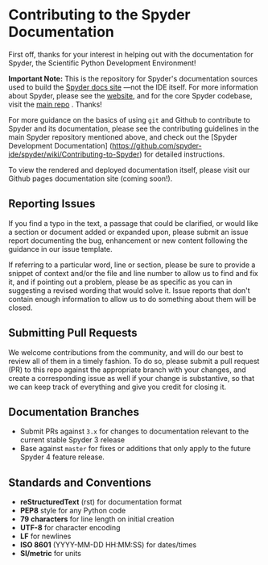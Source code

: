 # Contributing to the Spyder Documentation

First off, thanks for your interest in helping out with the documentation
for Spyder, the Scientific Python Development Environment!

**Important Note:** This is the repository for Spyder's documentation sources
used to build the [Spyder docs site](https://spyder-ide.github.io/spyder-docs/)
—not the IDE itself. For more information about Spyder, please see the
[website](https://spyder-ide.github.io/), and for the core Spyder codebase,
visit the [main repo](https://github.com/spyder-ide/spyder) . Thanks!

For more guidance on the basics of using ``git`` and Github to contribute
to Spyder and its documentation, please see the contributing guidelines in
the main Spyder repository mentioned above, and check out the
[Spyder Development Documentation]
(https://github.com/spyder-ide/spyder/wiki/Contributing-to-Spyder)
for detailed instructions.

To view the rendered and deployed documentation itself, please visit
our Github pages documentation site (coming soon!).



## Reporting Issues

If you find a typo in the text, a passage that could be clarified,
or would like a section or document added or expanded upon, please submit
an issue report documenting the bug, enhancement or new content
following the guidance in our issue template.

If referring to a particular word, line or section, please be sure to provide
a snippet of context and/or the file and line number to allow us to find
and fix it, and if pointing out a problem, please be as specific as you can
in suggesting a revised wording that would solve it. Issue reports that
don't contain enough information to allow us to do something about them
will be closed.



## Submitting Pull Requests

We welcome contributions from the community, and will do our best to
review all of them in a timely fashion. To do so, please submit a
pull request (PR) to this repo against the appropriate branch with your
changes, and create a corresponding issue as well if your change is
substantive, so that we can keep track of everything and give you
credit for closing it.



## Documentation Branches

* Submit PRs against ``3.x`` for changes to documentation relevant to the
  current stable Spyder 3 release
* Base against ``master`` for fixes or additions that only apply to the
  future Spyder 4 feature release.



## Standards and Conventions

* **reStructuredText** (rst) for documentation format
* **PEP8** style for any Python code
* **79 characters** for line length on initial creation
* **UTF-8** for character encoding
* **LF** for newlines
* **ISO 8601** (YYYY-MM-DD HH:MM:SS) for dates/times
* **SI/metric** for units

